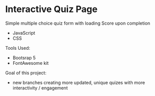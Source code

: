 # Interactive Quiz Page
Simple multiple choice quiz form with loading Score upon completion
- JavaScript
- CSS

Tools Used:
- Bootsrap 5
- FontAwesome kit

Goal of this project: 
- new branches creating more updated, unique quizes with more interactivity / engagement
